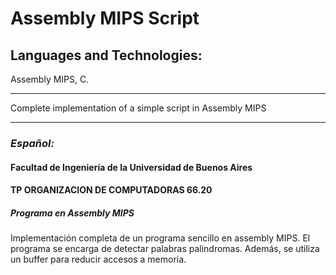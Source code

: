 # Assembly MIPS Script
## Languages and Technologies: 
Assembly MIPS, C.

---
Complete implementation of a simple script in Assembly MIPS

---
### *Español:* 

#### Facultad de Ingeniería de la Universidad de Buenos Aires
#### TP ORGANIZACION DE COMPUTADORAS 66.20

##### Programa en Assembly MIPS

Implementación completa de un programa sencillo en assembly MIPS.
El programa se encarga de detectar palabras palindromas. Además, se utiliza un buffer para reducir accesos a memoria.
